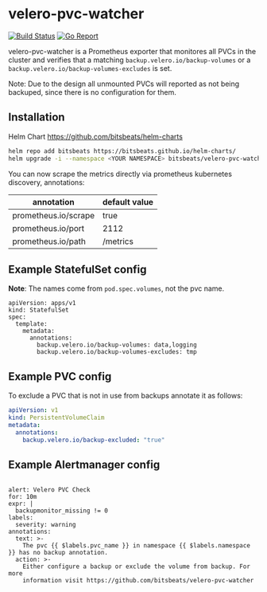 # velero-pvc-watcher

[![Build Status](https://cloud.drone.io/api/badges/bitsbeats/velero-pvc-watcher/status.svg)](https://cloud.drone.io/bitsbeats/velero-pvc-watcher)
[![Go Report](https://goreportcard.com/badge/github.com/bitsbeats/velero-pvc-watcher)](https://goreportcard.com/badge/github.com/bitsbeats/velero-pvc-watcher)


velero-pvc-watcher is a Prometheus exporter that monitores all PVCs in the cluster and verifies that a matching `backup.velero.io/backup-volumes` or a `backup.velero.io/backup-volumes-excludes` is set.

Note: Due to the design all unmounted PVCs will reported as not being backuped, since there is no configuration for them.

## Installation

Helm Chart
https://github.com/bitsbeats/helm-charts

```sh
helm repo add bitsbeats https://bitsbeats.github.io/helm-charts/
helm upgrade -i --namespace <YOUR NAMESPACE> bitsbeats/velero-pvc-watcher
```

You can now scrape the metrics directly via prometheus kubernetes discovery, annotations:

| annotation           | default value |
|----------------------|---------------|
| prometheus.io/scrape | true          |
| prometheus.io/port   | 2112          |
| prometheus.io/path   | /metrics      |

## Example StatefulSet config

**Note**: The names come from `pod.spec.volumes`, not the pvc name.

```
apiVersion: apps/v1
kind: StatefulSet
spec:
  template:
    metadata:
      annotations:
        backup.velero.io/backup-volumes: data,logging
        backup.velero.io/backup-volumes-excludes: tmp
```

## Example PVC config

To exclude a PVC that is not in use from backups annotate it as follows:

```yaml
apiVersion: v1
kind: PersistentVolumeClaim
metadata:
  annotations:
    backup.velero.io/backup-excluded: "true"
```

## Example Alertmanager config

```

alert: Velero PVC Check
for: 10m
expr: |
  backupmonitor_missing != 0
labels:
  severity: warning
annotations:
  text: >-
    The pvc {{ $labels.pvc_name }} in namespace {{ $labels.namespace }} has no backup annotation.
  action: >-
    Either configure a backup or exclude the volume from backup. For more
    information visit https://github.com/bitsbeats/velero-pvc-watcher

```
